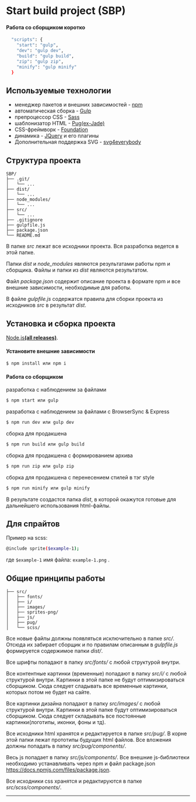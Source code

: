 # Start build project (SBP)
#### Работа со сборщиком коротко
```sh
  "scripts": {
    "start": "gulp",
    "dev": "gulp dev",
    "build": "gulp build",
    "zip": "gulp zip",
    "minify": "gulp minify"
  }
```
## Используемые технологии

* менеджер пакетов и внешних зависимостей - [npm](https://www.npmjs.com)
* автоматическая сборка - [Gulp](http://gulpjs.com)
* препроцессор CSS - [Sass](http://sass-lang.com)
* шаблонизатор HTML - [Pug(ex-Jade)](https://pugjs.org/)
* CSS-фреймворк - [Foundation](http://foundation.zurb.com)
* динамика - [JQuery](http://jquery.com) и его плагины
* Дополнительная поддержка SVG - [svg4everybody](https://github.com/jonathantneal/svg4everybody)

## Структура проекта

```
SBP/
├── .git/
│   └── ...
├── dist/
│   └── ...
├── node_modules/
│   └── ...
├── src/
│   └── ...
├── .gitignore
├── gulpfile.js
├── package.json
└── README.md
```

В папке *src* лежат все исходники проекта. Вся разработка ведется в этой папке.

Папки *dist* и *node_modules* являются результатами работы npm и сборщика. Файлы и папки из *dist* являются результатом.

Файл *package.json* содержит описание проекта в формате npm и все внешние зависимости, необходимые для работы.

В файле *gulpfile.js* содержатся правила для сборки проекта из исходников *src* в результат *dist*.


## Установка и сборка проекта

[Node.js](https://nodejs.org)**[(all releases)](https://nodejs.org/en/download/releases/)**.


#### Установите внешние зависимости
```sh
$ npm install или npm i
```
#### Работа со сборщиком
разработка с наблюдением за файлами
```sh
$ npm start или gulp
```
разработка с наблюдением за файлами с BrowserSync & Express
```sh
$ npm run dev или gulp dev
```
сборка для продакшена
```sh
$ npm run build или gulp build
```
сборка для продакшена с формированием архива
```sh
$ npm run zip или gulp zip
```
сборка для продакшена с перенесением стилей в тэг style
```sh
$ npm run minify или gulp minify
```

В результате создастся папка *dist*, в которой окажутся готовые для дальнейшего использования html-файлы.


## Для спрайтов
Пример на scss:
```sh
@include sprite($example-1);
```
где ```$example-1``` имя файла: ```example-1.png``` .

## Общие принципы работы

```
├── src/
│   ├── fonts/
│   ├── i/
│   ├── images/
│   ├── sprites-png/
│   ├── js/
│   ├── pug/
│   └── scss/
```

Все новые файлы должны появляться исключительно в папке *src/*. Отсюда их забирает сборщик и по правилам описанным в *gulpfile.js* формируется содержимое папки *dist/*.

Все шрифты попадают в папку *src/fonts/* с любой структурой внутри.

Все контентные картинки (временные) попадают в папку *src/i/* с любой структурой внутри. Картинки в этой папке не будут оптимизироваться сборщиком. Сюда следует сладывать все временные картинки, которых потом не будет на сайте.

Все картинки дизайна попадают в папку *src/images/* с любой структурой внутри. Картинки в этой папке будут оптимизироваться сборщиком. Сюда следует складывать все постоянные картинки(логотипы, иконки, фоны и тд).

Все исходники html хранятся и редактируется в папке *src/pug/*. В корне этой папки лежат прототипы будущих html файлов. Все вложения должны попадать в папку *src/pug/components/*.

Весь js попадает в папку *src/js/components/*. Все внешние js-библиотеки необходимо устанавливать через npm и файл package.json https://docs.npmjs.com/files/package.json.

Все исходники css хранятся и редактируются в папке *src/scss/components/*.

* * *
